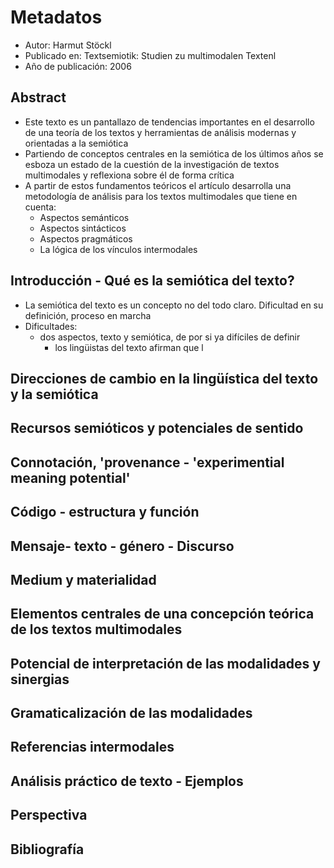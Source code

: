 # Metadatos
- Autor: Harmut Stöckl
- Publicado en: Textsemiotik: Studien zu multimodalen Textenl
- Año de publicación: 2006


## Abstract
- Este texto es un pantallazo de tendencias importantes en el desarrollo de una teoría de los textos y herramientas de análisis modernas y orientadas a la semiótica
- Partiendo de conceptos centrales en la semiótica de los últimos años se esboza un estado de la cuestión de la investigación de textos multimodales y reflexiona sobre él de forma crítica
- A partir de estos fundamentos teóricos el artículo desarrolla una metodología de análisis para los textos multimodales que tiene en cuenta:
	- Aspectos semánticos
	- Aspectos sintácticos
	- Aspectos pragmáticos
	- La lógica de los vínculos intermodales

## Introducción - Qué es la semiótica del texto?
- La semiótica del texto es un concepto no del todo claro. Dificultad en su definición, proceso en marcha
- Dificultades:
	- dos aspectos, texto y semiótica, de por si ya difíciles de definir
		- los lingüistas del texto afirman que l


## Direcciones de cambio en la lingüística del texto y la semiótica

## Recursos semióticos y potenciales de sentido

## Connotación, 'provenance - 'experimential meaning potential'

## Código - estructura y función

## Mensaje- texto - género - Discurso

## Medium y materialidad

## Elementos centrales de una concepción teórica de los textos multimodales

## Potencial de interpretación de las modalidades y sinergias

## Gramaticalización de las modalidades

## Referencias intermodales

## Análisis práctico de texto - Ejemplos

## Perspectiva

## Bibliografía

